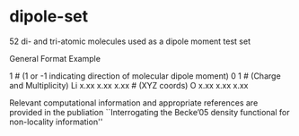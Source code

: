 # dipole-set
52 di- and tri-atomic molecules used as a dipole moment test set

General Format Example

1 # (1 or -1 indicating direction of molecular dipole moment)
0 1 # (Charge and Multiplicity)
Li   x.xx x.xx x.xx # (XYZ coords)
O    x.xx x.xx x.xx 

Relevant computational information and appropriate references are provided in the publiation ``Interrogating the Becke’05 density functional for non-locality information''

